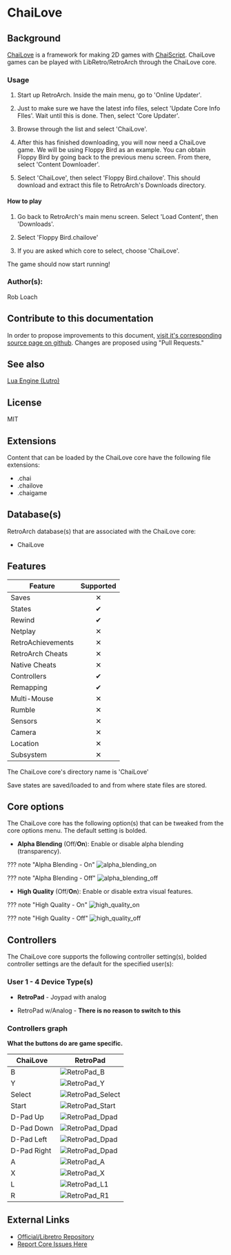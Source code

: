 # ChaiLove

## Background

[ChaiLove](https://github.com/RobLoach/ChaiLove) is a framework for making 2D games with [ChaiScript](http://chaiscript.com/). ChaiLove games can be played with LibRetro/RetroArch through the ChaiLove core.

### Usage

1. Start up RetroArch. Inside the main menu, go to 'Online Updater'.

2. Just to make sure we have the latest info files, select 'Update Core Info FIles'. Wait until this is done. Then, select 'Core Updater'.

3. Browse through the list and select 'ChaiLove'.

4. After this has finished downloading, you will now need a ChaiLove game. We will be using Floppy Bird as an example. You can obtain Floppy Bird by going back to the previous menu screen. From there, select 'Content Downloader'.

5. Select 'ChaiLove', then select 'Floppy Bird.chailove'. This should download and extract this file to RetroArch's Downloads directory.

#### How to play

1. Go back to RetroArch's main menu screen. Select 'Load Content', then 'Downloads'.

2. Select 'Floppy Bird.chailove'

3. If you are asked which core to select, choose 'ChaiLove'.

The game should now start running!

### Author(s):

Rob Loach

## Contribute to this documentation

In order to propose improvements to this document, [visit it's corresponding source page on github](https://github.com/libretro/docs/tree/master/docs/library/chailove.md). Changes are proposed using "Pull Requests."

## See also

[Lua Engine (Lutro)](https://buildbot.libretro.com/docs/library/lutro/)

## License

MIT

## Extensions

Content that can be loaded by the ChaiLove core have the following file extensions:

- .chai
- .chailove
- .chaigame

## Database(s)

RetroArch database(s) that are associated with the ChaiLove core:

- ChaiLove

## Features

| Feature           | Supported |
|-------------------|:---------:|
| Saves             | ✕         |
| States            | ✔         |
| Rewind            | ✔         |
| Netplay           | ✕         |
| RetroAchievements | ✕         |
| RetroArch Cheats  | ✕         |
| Native Cheats     | ✕         |
| Controllers       | ✔         |
| Remapping         | ✔         |
| Multi-Mouse       | ✕         |
| Rumble            | ✕         |
| Sensors           | ✕         |
| Camera            | ✕         |
| Location          | ✕         |
| Subsystem         | ✕         |

The ChaiLove core's directory name is 'ChaiLove'

Save states are saved/loaded to and from where state files are stored. 

## Core options

The ChaiLove core has the following option(s) that can be tweaked from the core options menu. The default setting is bolded.

- **Alpha Blending** (Off/**On**): Enable or disable alpha blending (transparency).

??? note "Alpha Blending - On"
	![alpha_blending_on](images\Cores\chailove\alpha_blending_on.png)
	
??? note "Alpha Blending - Off"
	![alpha_blending_off](images\Cores\chailove\alpha_blending_off.png)	

- **High Quality** (Off/**On**): Enable or disable extra visual features.

??? note "High Quality - On"
	![high_quality_on](images\Cores\chailove\high_quality_on.png)
	
??? note "High Quality - Off"
	![high_quality_off](images\Cores\chailove\high_quality_off.png)	

## Controllers

The ChaiLove core supports the following controller setting(s), bolded controller settings are the default for the specified user(s):

### User 1 - 4 Device Type(s)

* **RetroPad** - Joypad with analog

* RetroPad w/Analog - **There is no reason to switch to this**

### Controllers graph

**What the buttons do are game specific.**

| ChaiLove    | RetroPad                                                       |
|-------------|----------------------------------------------------------------|
| B           | ![RetroPad_B](images/RetroPad/Retro_B_Round.png)               |
| Y           | ![RetroPad_Y](images/RetroPad/Retro_Y_Round.png)               |
| Select      | ![RetroPad_Select](images/RetroPad/Retro_Select.png)           |
| Start       | ![RetroPad_Start](images/RetroPad/Retro_Start.png)             |
| D-Pad Up    | ![RetroPad_Dpad](images/RetroPad/Retro_Dpad_Up.png)            |
| D-Pad Down  | ![RetroPad_Dpad](images/RetroPad/Retro_Dpad_Down.png)          |
| D-Pad Left  | ![RetroPad_Dpad](images/RetroPad/Retro_Dpad_Left.png)          |
| D-Pad Right | ![RetroPad_Dpad](images/RetroPad/Retro_Dpad_Right.png)         |
| A           | ![RetroPad_A](images/RetroPad/Retro_A_Round.png)               |
| X           | ![RetroPad_X](images/RetroPad/Retro_X_Round.png)               |
| L           | ![RetroPad_L1](images/RetroPad/Retro_L1.png)                   |
| R           | ![RetroPad_R1](images/RetroPad/Retro_R1.png)                   |

## External Links

* [Official/Libretro Repository](https://github.com/RobLoach/ChaiLove)
* [Report Core Issues Here](https://github.com/RobLoach/ChaiLove/issues)
